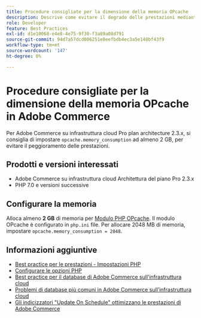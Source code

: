 ```yaml
---
title: Procedure consigliate per la dimensione della memoria OPcache
description: Descrive come evitare il degrado delle prestazioni mediante impostazioni specifiche di consumo di memoria OPcache nei progetti Adobe Commerce.
role: Developer
feature: Best Practices
exl-id: d1e10068-e4e8-4e75-9f30-f3a89a08d791
source-git-commit: 94d7a57dcd006251e8eefbdb4ec3a5e140bf43f9
workflow-type: tm+mt
source-wordcount: '147'
ht-degree: 0%

---
```


# Procedure consigliate per la dimensione della memoria OPcache in Adobe Commerce

Per Adobe Commerce su infrastruttura cloud Pro plan architecture 2.3.x, si consiglia di impostare `opcache.memory_consumption` ad almeno 2 GB, per evitare il peggioramento delle prestazioni.

## Prodotti e versioni interessati

* Adobe Commerce su infrastruttura cloud Architettura del piano Pro 2.3.x
* PHP 7.0 e versioni successive

## Configurare la memoria

Alloca almeno **2 GB** di memoria per [Modulo PHP OPcache](https://www.php.net/manual/en/book.opcache.php). Il modulo OPcache è configurato in `php.ini` file. Per allocare 2048 MB di memoria, impostare `opcache.memory_consumption = 2048`.

## Informazioni aggiuntive

* [Best practice per le prestazioni - Impostazioni PHP](../../../performance/software.md#php-settings)
* [Configurare le opzioni PHP](https://devdocs.magento.com/cloud/project/project-conf-files_magento-app.html#customize-phpini-settings)
* [Best practice per il database di Adobe Commerce sull’infrastruttura cloud](database-on-cloud.md)
* [Problemi di database più comuni in Adobe Commerce sull’infrastruttura cloud](../maintenance/resolve-database-performance-issues.md)
* [Gli indicizzatori &quot;Update On Schedule&quot; ottimizzano le prestazioni di Adobe Commerce](../maintenance/indexer-configuration.md)
